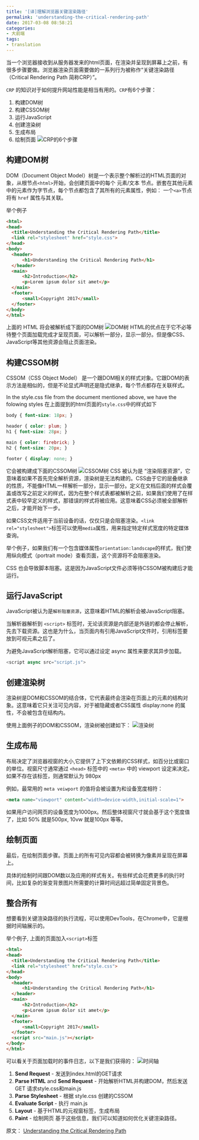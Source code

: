 ```yaml
---
title: '[译]理解浏览器关键渲染路径'
permalink: 'understanding-the-critical-rendering-path'
date: 2017-03-08 08:58:21
categories:
- 大前端
tags:
- translation
---
```

当一个浏览器接收到从服务器发来的html页面，在渲染并呈现到屏幕上之前，有很多步骤要做。浏览器渲染页面需要做的一系列行为被称作“关键渲染路径（Critical Rendering Path 简称CRP）”。

`CRP` 的知识对于如何提升网站性能是相当有用的。`CRP`有6个步骤：
1. 构建DOM树
2. 构建CSSOM树
3. 运行JavaScript
4. 创建渲染树
5. 生成布局
6. 绘制页面
![CRP的6个步骤](http://img.saodiyang.com/FlJb4QEGB2Km-q9PYHMVe4ic37sz.png)

## 构建DOM树

DOM（Document Object Model）树是一个表示整个解析过的HTML页面的对象，从根节点`<html>`开始，会创建页面中的每个 元素/文本 节点。嵌套在其他元素中的元素作为字节点，每个节点都包含了其所有的元素属性，例如： 一个`<a>`节点将有 `href` 属性与其关联。

举个例子
```html
<html>  
<head>  
  <title>Understanding the Critical Rendering Path</title>
  <link rel="stylesheet" href="style.css">
</head>  
<body>  
  <header>
      <h1>Understanding the Critical Rendering Path</h1>
  </header>
  <main>
      <h2>Introduction</h2>
      <p>Lorem ipsum dolor sit amet</p>
  </main>
  <footer>
      <small>Copyright 2017</small>
  </footer>
</body>  
</html>  
```

上面的 HTML 将会被解析成下面的DOM树
![DOM树](http://img.saodiyang.com/Fq6vahHSu_NZGyeWGuhZ8dFmBS0O.png)
HTML的优点在于它不必等待整个页面加载完成才呈现页面，可以解析一部分，显示一部分。但是像CSS、JavaScript等其他资源会阻止页面渲染。
## 构建CSSOM树
CSSOM（CSS Object Model） 是一个跟DOM相关的样式对象。它跟DOM的表示方法是相似的，但是不论显式声明还是隐式继承，每个节点都存在关联样式。

In the style.css file from the document mentioned above, we have the folowing styles
在上面提到的html页面的`style.css`中的样式如下
```css
body { font-size: 18px; }

header { color: plum; }  
h1 { font-size: 28px; }

main { color: firebrick; }  
h2 { font-size: 20px; }

footer { display: none; }  
```
它会被构建成下面的CSSOM树
![CSSOM树](http://img.saodiyang.com/FqMiZIUxvPBV4X-PnDFh6iGrdxy0.png)
CSS 被认为是 “渲染阻塞资源”，它意味着如果不首先完全解析资源，渲染树是无法构建的。CSS由于它的层叠继承的性质，不能像HTML一样解析一部分，显示一部分。定义在文档后面的样式会覆盖或改写之前定义的样式，因为在整个样式表都被解析之前，如果我们使用了在样式表中较早定义的样式，那错误的样式将被应用。这意味着CSS必须被全部解析之后，才能开始下一步。

如果CSS文件适用于当前设备的话，仅仅只是会阻塞渲染。`<link rel="stylesheet">`标签可以使用`media`属性，用来指定特定样式宽度的特定媒体查询。

举个例子，如果我们有一个包含媒体属性`orientation:landscape`的样式，我们使用纵向模式（portrait mode）查看页面，这个资源将不会阻塞渲染。

CSS 也会导致脚本阻塞。这是因为JavaScript文件必须等待CSSOM被构建后才能运行。

## 运行JavaScript
JavaScript被认为是`解析阻塞资源`，这意味着HTML的解析会被JavaScript阻塞。

当解析器解析到 `<script>` 标签时，无论该资源是内部还是外链的都会停止解析，先去下载资源。这也是为什么，当页面内有引用JavaScript文件时，引用标签要放到可视元素之后了。

为避免JavaScript解析阻塞，它可以通过设定 async 属性来要求其异步加载。
```JavaScript
<script async src="script.js">
```
## 创建渲染树
渲染树是DOM和CSSOM的结合体，它代表最终会渲染在页面上的元素的结构对象。这意味着它只关注可见内容，对于被隐藏或者CSS属性 display:none 的属性，不会被包含在结构内。

使用上面例子的DOM和CSSOM，渲染树被创建如下：
![渲染树](http://img.saodiyang.com/FvhQ0k653cDvORFIiEbYxufNjZa4.png)

## 生成布局

布局决定了浏览器视窗的大小,它提供了上下文依赖的CSS样式，如百分比或窗口的单位。视窗尺寸通常通过 `<head>` 标签中的 `<meta>` 中的 viewport 设定来决定。如果不存在该标签，则通常默认为 980px

例如，最常用的 `meta veiwport` 的值将会被设置为和设备宽度相符：
```HTML
<meta name="viewport" content="width=device-width,initial-scale=1">  
```
如果用户访问网页的设备宽度为1000px。然后整体视窗尺寸就会基于这个宽度值了，比如 50% 就是500px, 10vw 就是100px 等等。

## 绘制页面
最后，在绘制页面步骤。页面上的所有可见内容都会被转换为像素并呈现在屏幕上。

具体的绘制时间跟DOM数以及应用的样式有关。有些样式会花费更多的执行时间，比如复杂的渐变背景图片所需要的计算时间远超过简单固定背景色。

## 整合所有
想要看到关键渲染路径的执行流程，可以使用DevTools，在Chrome中，它是根据时间轴展示的。

举个例子, 上面的页面加入`<script>`标签
```html
<html>  
<head>  
  <title>Understanding the Critical Rendering Path</title>
  <link rel="stylesheet" href="style.css">
</head>  
<body>  
  <header>
      <h1>Understanding the Critical Rendering Path</h1>
  </header>
  <main>
      <h2>Introduction</h2>
      <p>Lorem ipsum dolor sit amet</p>
  </main>
  <footer>
      <small>Copyright 2017</small>
  </footer>
  <script src="main.js"></script>
</body>  
</html>  
```
可以看关于页面加载时的事件日志，以下是我们获得的：
![时间轴](http://img.saodiyang.com/Fro6Rduywm-txP3EEtak-E5T826l.png)
1. **Send Request** - 发送到index.html的GET请求
2. **Parse HTML** and **Send Request** - 开始解析HTML并构建DOM，然后发送 GET 请求style.css和main.js
3. **Parse Stylesheet** - 根据 style.css 创建的CSSOM
4. **Evaluate Script** - 执行 main.js
5. **Layout** - 基于HTML的元视窗标签，生成布局
6. **Paint** - 绘制网页
基于这些信息，我们可以知道如何优化关键渲染路径。

原文： [Understanding the Critical Rendering Path](https://bitsofco.de/understanding-the-critical-rendering-path/)
